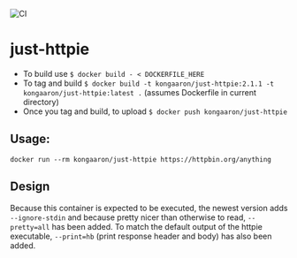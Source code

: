 ![CI](https://github.com/aaronhmiller/just-httpie/workflows/CI/badge.svg)

# just-httpie

* To build use `$ docker build - < DOCKERFILE_HERE`
* To tag and build `$ docker build -t kongaaron/just-httpie:2.1.1 -t kongaaron/just-httpie:latest .` (assumes Dockerfile in current directory)
* Once you tag and build, to upload `$ docker push kongaaron/just-httpie`

## Usage:
`docker run --rm kongaaron/just-httpie https://httpbin.org/anything`

## Design
Because this container is expected to be executed, the newest version adds `--ignore-stdin` and because pretty nicer than otherwise to read, `--pretty=all` has been added. To match the default output of the httpie executable, `--print=hb` (print response header and body) has also been added.
